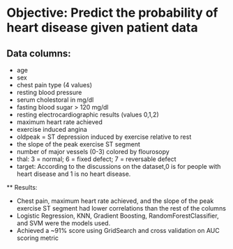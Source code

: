 # Objective: Predict the probability of heart disease given patient data

## Data columns:
* age
* sex
* chest pain type (4 values)
* resting blood pressure
* serum cholestoral in mg/dl
* fasting blood sugar > 120 mg/dl
* resting electrocardiographic results (values 0,1,2)
* maximum heart rate achieved
* exercise induced angina
* oldpeak = ST depression induced by exercise relative to rest
* the slope of the peak exercise ST segment
* number of major vessels (0-3) colored by flourosopy
* thal: 3 = normal; 6 = fixed defect; 7 = reversable defect
* target: According to the discussions on the dataset,0 is for people with heart disease and 1 is no heart disease.

** Results:
* Chest pain, maximum heart rate achieved, and the slope of the peak exercise ST segment had lower correlations than the rest of the columns
* Logistic Regression, KNN, Gradient Boosting, RandomForestClassifier, and SVM were the models used.
* Achieved a ~91% score using GridSearch and cross validation on AUC scoring metric

